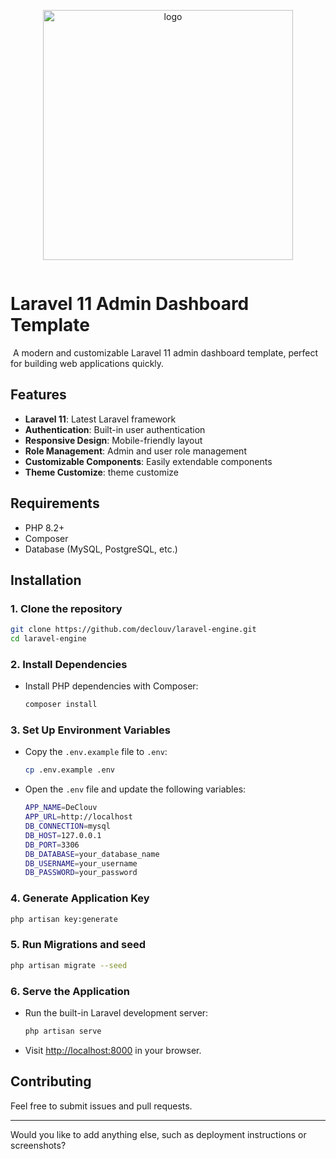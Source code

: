 <p align="center">
    <a href="https://clouv.rf.gd">
    <img src="https://i.ibb.co.com/tDLLxh1/logo.png" alt="logo" width="400" style="margin:0 auto">
    </a>
</p>
<p align="center">
    <img src="https://img.shields.io/github/downloads/declouv/laravel-engine/latest/total" alt=""/>
</p>

# Laravel 11 Admin Dashboard Template

<img src="https://i.ibb.co.com/R42VBrv/image-2.png" alt=""/>
A modern and customizable Laravel 11 admin dashboard template, perfect for building web applications quickly.

## Features

- **Laravel 11**: Latest Laravel framework
- **Authentication**: Built-in user authentication
- **Responsive Design**: Mobile-friendly layout
- **Role Management**: Admin and user role management
- **Customizable Components**: Easily extendable components
- **Theme Customize**: theme customize

## Requirements

- PHP 8.2+
- Composer
- Database (MySQL, PostgreSQL, etc.)

## Installation

### 1. Clone the repository

```bash
git clone https://github.com/declouv/laravel-engine.git
cd laravel-engine
```

### 2. Install Dependencies

- Install PHP dependencies with Composer:

    ```bash
    composer install
    ```


### 3. Set Up Environment Variables

- Copy the `.env.example` file to `.env`:

    ```bash
    cp .env.example .env
    ```

- Open the `.env` file and update the following variables:

    ```bash
    APP_NAME=DeClouv
    APP_URL=http://localhost
    DB_CONNECTION=mysql
    DB_HOST=127.0.0.1
    DB_PORT=3306
    DB_DATABASE=your_database_name
    DB_USERNAME=your_username
    DB_PASSWORD=your_password
    ```

### 4. Generate Application Key

```bash
php artisan key:generate
```

### 5. Run Migrations and seed

```bash
php artisan migrate --seed
```

### 6. Serve the Application

- Run the built-in Laravel development server:

    ```bash
    php artisan serve
    ```

- Visit [http://localhost:8000](http://localhost:8000) in your browser.

## Contributing

Feel free to submit issues and pull requests.

---

Would you like to add anything else, such as deployment instructions or screenshots?
